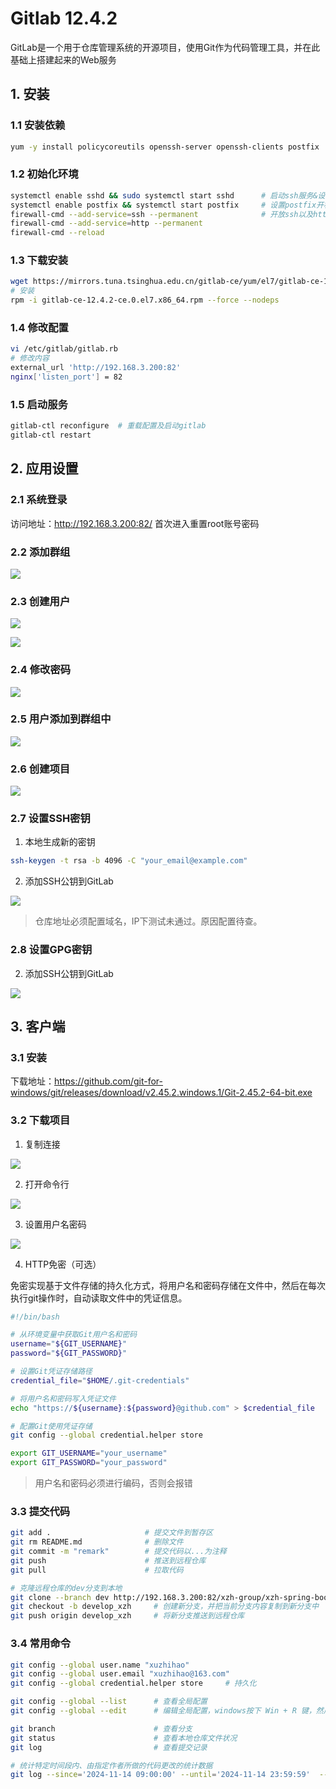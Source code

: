 # Gitlab 12.4.2

GitLab是一个用于仓库管理系统的开源项目，使用Git作为代码管理工具，并在此基础上搭建起来的Web服务

## 1. 安装

### 1.1 安装依赖

```bash
yum -y install policycoreutils openssh-server openssh-clients postfix   # 安装依赖
```

### 1.2 初始化环境

```bash
systemctl enable sshd && sudo systemctl start sshd      # 启动ssh服务&设置为开机启动
systemctl enable postfix && systemctl start postfix     # 设置postfix开机自启，并启动，postfix支持gitlab发信功能
firewall-cmd --add-service=ssh --permanent              # 开放ssh以及http服务，然后重新加载防火墙列表
firewall-cmd --add-service=http --permanent
firewall-cmd --reload
```

### 1.3 下载安装

```bash
wget https://mirrors.tuna.tsinghua.edu.cn/gitlab-ce/yum/el7/gitlab-ce-12.4.2-ce.0.el7.x86_64.rpm --no-check-certificate
# 安装
rpm -i gitlab-ce-12.4.2-ce.0.el7.x86_64.rpm --force --nodeps
```

### 1.4 修改配置

```bash
vi /etc/gitlab/gitlab.rb
# 修改内容
external_url 'http://192.168.3.200:82'
nginx['listen_port'] = 82
```

### 1.5 启动服务

```bash
gitlab-ctl reconfigure  # 重载配置及启动gitlab
gitlab-ctl restart
```

## 2. 应用设置

### 2.1 系统登录

访问地址：http://192.168.3.200:82/ 首次进入重置root账号密码

### 2.2 添加群组

![](../../assets/_images/deploy/gitlab/create_group.png)

### 2.3 创建用户

![](../../assets/_images/deploy/gitlab/create_user.png)


![](../../assets/_images/deploy/gitlab/create_user2.png)

### 2.4 修改密码

![](../../assets/_images/deploy/gitlab/update_user.png)


### 2.5 用户添加到群组中

![](../../assets/_images/deploy/gitlab/group_add_user.png)


### 2.6 创建项目

![](../../assets/_images/deploy/gitlab/create_project.png)

### 2.7 设置SSH密钥

1. 本地生成新的密钥

```bash
ssh-keygen -t rsa -b 4096 -C "your_email@example.com"
```

2. 添加SSH公钥到GitLab

![](../../assets/_images/deploy/gitlab/add_ssh.png)

> 仓库地址必须配置域名，IP下测试未通过。原因配置待查。

### 2.8 设置GPG密钥


2. 添加SSH公钥到GitLab

![](../../assets/_images/deploy/gitlab/add_gpg.png)

## 3. 客户端

### 3.1 安装

下载地址：https://github.com/git-for-windows/git/releases/download/v2.45.2.windows.1/Git-2.45.2-64-bit.exe
        

### 3.2 下载项目

1. 复制连接

![](../../assets/_images/deploy/gitlab/project_clone.png)

2. 打开命令行

![](../../assets/_images/deploy/gitlab/gitlab_base_cmd.png)

3. 设置用户名密码

![](../../assets/_images/deploy/gitlab/gitlab_auth.png)

4. HTTP免密（可选）

免密实现基于文件存储的持久化方式，将用户名和密码存储在文件中，然后在每次执行git操作时，自动读取文件中的凭证信息。

```bash
#!/bin/bash

# 从环境变量中获取Git用户名和密码
username="${GIT_USERNAME}"
password="${GIT_PASSWORD}"

# 设置Git凭证存储路径
credential_file="$HOME/.git-credentials"

# 将用户名和密码写入凭证文件
echo "https://${username}:${password}@github.com" > $credential_file

# 配置Git使用凭证存储
git config --global credential.helper store
```


```bash
export GIT_USERNAME="your_username"
export GIT_PASSWORD="your_password"
```

> 用户名和密码必须进行编码，否则会报错


### 3.3 提交代码

```bash
git add .                     # 提交文件到暂存区
git rm README.md              # 删除文件
git commit -m "remark"        # 提交代码以...为注释
git push                      # 推送到远程仓库
git pull                      # 拉取代码

# 克隆远程仓库的dev分支到本地
git clone --branch dev http://192.168.3.200:82/xzh-group/xzh-spring-boot.git  
git checkout -b develop_xzh     # 创建新分支，并把当前分支内容复制到新分支中
git push origin develop_xzh     # 将新分支推送到远程仓库
```

### 3.4 常用命令

```bash
git config --global user.name "xuzhihao"
git config --global user.email "xuzhihao@163.com"
git config --global credential.helper store     # 持久化

git config --global --list      # 查看全局配置
git config --global --edit      # 编辑全局配置，windows按下 Win + R 键，然后输入 control keymgr.dll 来打开凭据管理器

git branch                      # 查看分支
git status                      # 查看本地仓库文件状况
git log                         # 查看提交记录

# 统计特定时间段内、由指定作者所做的代码更改的统计数据
git log --since='2024-11-14 09:00:00' --until='2024-11-14 23:59:59'  --author="xuzhihao"  --pretty=tformat: --numstat | awk '{ add += $1; subs += $2; loc += $1 - $2 } END { printf "增加数: %s, 删除的行数: %s, 净增加行数: %s\n", add, subs, loc }'
```